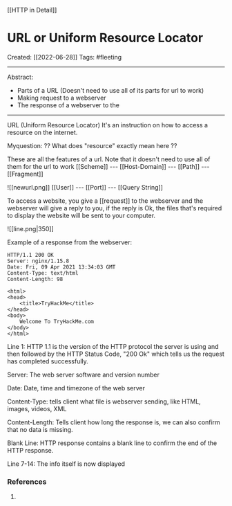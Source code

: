 [[HTTP in Detail]]

# URL or Uniform Resource Locator
Created:  [[2022-06-28]]
Tags: #fleeting 

---
Abstract:
- Parts of a URL (Doesn't need to use all of its parts for url to work)
- Making request to a webserver
- The response of a webserver to the  

---
URL (Uniform Resource Locator)
It's an instruction on how to access a resource on the internet.  

Myquestion: ?? What does "resource" exactly mean here ?? 

These are all the features of a url. Note that it doesn't need to use all of them for the url to work
[[Scheme]] --- [[Host-Domain]] --- [[Path]] --- [[Fragment]]

![[newurl.png]]
[[User]] --- [[Port]] --- [[Query String]]



To access a website, you give a [[request]] to the webserver and the webserver will give a reply to you, if the reply is Ok, the files that's required to display the website will be sent to your computer. 


![[line.png|350]]


Example of a response from the webserver:
```http
HTTP/1.1 200 OK
Server: nginx/1.15.8
Date: Fri, 09 Apr 2021 13:34:03 GMT
Content-Type: text/html
Content-Length: 98

<html>
<head>
    <title>TryHackMe</title>
</head>
<body>
    Welcome To TryHackMe.com
</body>
</html>
```

Line 1: HTTP 1.1 is the version of the HTTP protocol the server is using and then followed by the HTTP Status Code, "200 Ok" which tells us the request has completed successfully.

Server: The web server software and version number

Date: Date, time and timezone of the web server

Content-Type: tells client what file is webserver sending, like HTML, images, videos, XML

Content-Length: Tells client how long the response is, we can also confirm that no data is missing.

Blank Line: HTTP response contains a blank line to confirm the end of the HTTP response.

Line 7-14: The info itself is now displayed









### References
1. 